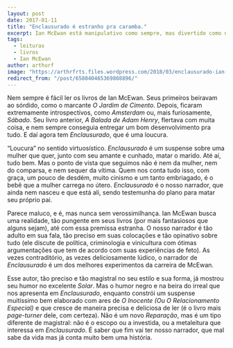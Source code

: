 ```yaml
---
layout: post
date: 2017-01-11
title: "Enclausurado é estranho pra caramba."
excerpt: Ian McEwan está manipulativo como sempre, mas divertido como nunca.
tags:
  - leituras
  - livros
  - Ian McEwan
author: arthurf
image: "https://arthrfrts.files.wordpress.com/2018/03/enclausurado-ian-mcewan.jpg"
redirect_from: "/post/658040465369808896/"
---
```


Nem sempre é fácil ler os livros de Ian McEwan. Seus primeiros beiravam ao sórdido, como o marcante _O Jardim de Cimento_. Depois, ficaram extremamente introspectivos, como _Amsterdam_ ou, mais furiosamente, _Sábado_. Seu livro anterior, _A Balada de Adam Henry_, flertava com muita coisa, e nem sempre conseguia entregar um bom desenvolvimento pra tudo. E daí agora tem _Enclausurado_, que é uma loucura.

“Loucura” no sentido virtuosístico. _Enclausurado_ é um suspense sobre uma mulher que quer, junto com seu amante e cunhado, matar o marido. Até aí, tudo bem. Mas o ponto de vista que seguimos não é nem da mulher, nem do comparsa, e nem sequer da vítima. Quem nos conta tudo isso, com graça, um pouco de desdém, muito cinismo e um tanto embriagado, é o bebê que a mulher carrega no útero. _Enclausurado_ é o nosso narrador, que ainda nem nasceu e que está ali, sendo testemunha do plano para matar seu próprio pai.

Parece maluco, e é, mas nunca sem verossimilhança. Ian McEwan busca uma realidade, tão pungente em seus livros (por mais fantasiosos que alguns sejam), até com essa premissa estranha. O nosso narrador é tão adulto em sua fala, tão preciso em suas colocações e tão opinativo sobre tudo (ele discute de política, criminologia e vinicultura com ótimas argumentações que tem de acordo com suas experiências de feto). As vezes contraditório, as vezes deliciosamente lúdico, o narrador de _Enclausurado_ é um dos melhores experimentos da carreira de McEwan.

Esse autor, tão preciso e tão magistral no seu estilo e sua forma, já mostrou seu humor no excelente _Solar_. Mas o humor negro e na beira do irreal que nos apresenta em _Enclausurado_, enquanto constrói um suspense muitíssimo bem elaborado com ares de _O Inocente (Ou O Relacionamento Especial)_ e que cresce de maneira precisa e deliciosa de ler (é o livro mais _page-turner_ dele, com certeza). Não é um novo _Reparação_, mas é um tipo diferente de magistral: não é o escopo ou a investida, ou a metaleitura que interessa em _Enclausurado_. É saber que fim vai ter nosso narrador, que mal sabe da vida mas já conta muito bem uma história.
